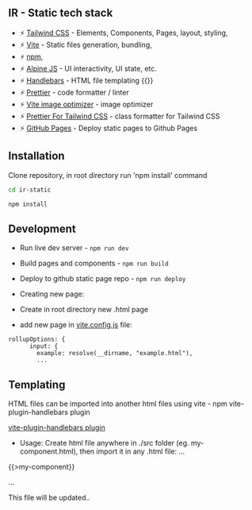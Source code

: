 


## IR - Static tech stack

- ⚡️ [Tailwind CSS](http://tailwindcss.com) - Elements, Components, Pages, layout, styling,
- ⚡️   [Vite](https://github.com/vitejs/vite) - Static files generation, bundling, 
- ⚡️  [npm](https://www.npmjs.com), 
- ⚡️  [Alpine JS](http://alpinejs.dev) - UI interactivity, UI state, etc.
- ⚡️  [Handlebars](https://handlebarsjs.com) - HTML file templating {{}}
- ⚡️  [Prettier](https://prettier.io) - code formatter / linter
- ⚡️  [Vite image optimizer](https://github.com/FatehAK/vite-plugin-image-optimizer) - image optimizer
- ⚡️  [Prettier For Tailwind CSS](https://github.com/tailwindlabs/prettier-plugin-tailwindcss) - class formatter for Tailwind CSS
- ⚡️  [GitHub Pages](https://www.npmjs.com/package/gh-pages) - Deploy static pages to Github Pages


## Installation

Clone repository, in root directory run 'npm install' command

```bash
cd ir-static

npm install
```

## Development

- Run live dev server - ```npm run dev```

- Build pages and components - ```npm run build```

- Deploy to github static page repo - ```npm run deploy```

- Creating new page:
- Create in root directory new .html page
- add new page in [vite.config.js](vite.config.js) file:

```
rollupOptions: {
      input: {
        example: resolve(__dirname, "example.html"),
        ...
```

## Templating

HTML files can be imported into another html files using vite - npm vite-plugin-handlebars plugin

[vite-plugin-handlebars plugin](https://www.npmjs.com/package/vite-plugin-handlebars)

- Usage: Create html file anywhere in ./src folder (eg. my-component.html), then import it in any .html file:
...

{{>my-component}}

...

This file will be updated..